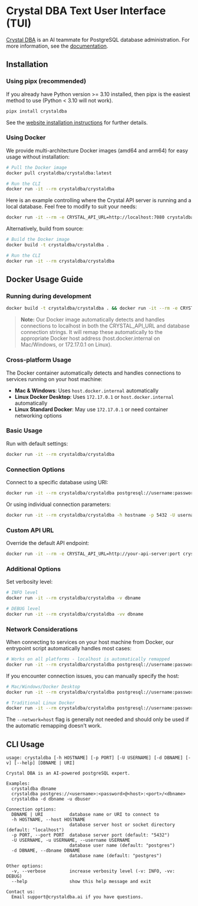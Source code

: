 # Crystal DBA Text User Interface (TUI)

[Crystal DBA](https://www.crystaldba.ai) is an AI teammate for PostgreSQL database administration.
For more information, see the [documentation](https://www.crystaldba.ai/docs).

## Installation

### Using pipx (recommended)

If you already have Python version >= 3.10 installed, then pipx is the easiest method to use (Python < 3.10 will not work).

```bash
pipx install crystaldba
```

See the [website installation instructions](https://www.crystaldba.ai/docs/installation) for further details.

### Using Docker

We provide multi-architecture Docker images (amd64 and arm64) for easy usage without installation:

```bash
# Pull the Docker image
docker pull crystaldba/crystaldba:latest

# Run the CLI
docker run -it --rm crystaldba/crystaldba
```

Here is an example controlling where the Crystal API server is running and a local database. Feel free to modify to suit your needs:

```bash
docker run -it --rm -e CRYSTAL_API_URL=http://localhost:7080 crystaldba/crystaldba "postgresql://postgres:mysecretpassword@localhost:5444/postgres"
```

Alternatively, build from source:

```bash
# Build the Docker image
docker build -t crystaldba/crystaldba .

# Run the CLI
docker run -it --rm crystaldba/crystaldba
```

## Docker Usage Guide

### Running during development

```bash
docker build -t crystaldba/crystaldba . && docker run -it --rm -e CRYSTAL_API_URL=http://localhost:7080 crystaldba/crystaldba "postgresql://postgres:mysecretpassword@localhost:5444/postgres"
```

> **Note:** Our Docker image automatically detects and handles connections to localhost in both the CRYSTAL_API_URL and database connection strings. It will remap these automatically to the appropriate Docker host address (host.docker.internal on Mac/Windows, or 172.17.0.1 on Linux).

### Cross-platform Usage

The Docker container automatically detects and handles connections to services running on your host machine:

- **Mac & Windows**: Uses `host.docker.internal` automatically
- **Linux Docker Desktop**: Uses `172.17.0.1` or `host.docker.internal` automatically
- **Linux Standard Docker**: May use `172.17.0.1` or need container networking options

### Basic Usage

Run with default settings:

```bash
docker run -it --rm crystaldba/crystaldba
```

### Connection Options

Connect to a specific database using URI:

```bash
docker run -it --rm crystaldba/crystaldba postgresql://username:password@hostname:port/dbname
```

Or using individual connection parameters:

```bash
docker run -it --rm crystaldba/crystaldba -h hostname -p 5432 -U username -d dbname
```

### Custom API URL

Override the default API endpoint:

```bash
docker run -it --rm -e CRYSTAL_API_URL=http://your-api-server:port crystaldba/crystaldba
```

### Additional Options

Set verbosity level:

```bash
# INFO level
docker run -it --rm crystaldba/crystaldba -v dbname

# DEBUG level
docker run -it --rm crystaldba/crystaldba -vv dbname
```

### Network Considerations

When connecting to services on your host machine from Docker, our entrypoint script automatically handles most cases:

```bash
# Works on all platforms - localhost is automatically remapped
docker run -it --rm crystaldba/crystaldba postgresql://username:password@localhost:5432/dbname
```

If you encounter connection issues, you can manually specify the host:

```bash
# Mac/Windows/Docker Desktop
docker run -it --rm crystaldba/crystaldba postgresql://username:password@host.docker.internal:5432/dbname

# Traditional Linux Docker
docker run -it --rm crystaldba/crystaldba postgresql://username:password@172.17.0.1:5432/dbname
```

The `--network=host` flag is generally not needed and should only be used if the automatic remapping doesn't work.

## CLI Usage

```
usage: crystaldba [-h HOSTNAME] [-p PORT] [-U USERNAME] [-d DBNAME] [-v] [--help] [DBNAME | URI]

Crystal DBA is an AI-powered postgreSQL expert.

Examples:
  crystaldba dbname
  crystaldba postgres://<username>:<password>@<host>:<port>/<dbname>
  crystaldba -d dbname -u dbuser

Connection options:
  DBNAME | URI          database name or URI to connect to
  -h HOSTNAME, --host HOSTNAME
                        database server host or socket directory (default: "localhost")
  -p PORT, --port PORT  database server port (default: "5432")
  -U USERNAME, -u USERNAME, --username USERNAME
                        database user name (default: "postgres")
  -d DBNAME, --dbname DBNAME
                        database name (default: "postgres")

Other options:
  -v, --verbose         increase verbosity level (-v: INFO, -vv: DEBUG)
  --help                show this help message and exit

Contact us:
  Email support@crystaldba.ai if you have questions.
```
